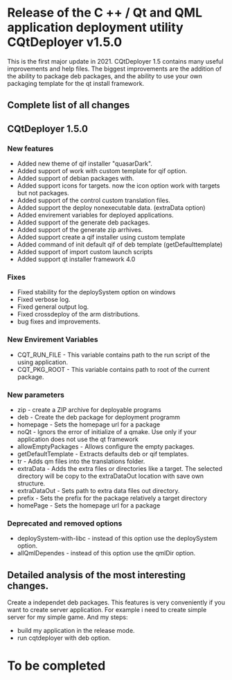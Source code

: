 # Release of the C ++ / Qt and QML application deployment utility CQtDeployer v1.5.0

This is the first major update in 2021. CQtDeployer 1.5 contains many useful improvements and help files. The biggest improvements are the addition of the ability to package deb packages, and the ability to use your own packaging template for the qt install framework.

## Complete list of all changes

## CQtDeployer 1.5.0
### New features
- Added new theme of qif installer "quasarDark".
- Added support of work with custom template for qif option.
- Added support of debian packages with.
- Added support icons for targets. now the icon option work with targets but not packages.
- Added support of the control custom translation files. 
- Added support the deploy nonexecutable data. (extraData option)
- Added envirement variables for deployed applications.
- Added support of the generate deb packages.
- Added support of the generate zip arrhives.
- Added support create a qif installer using custom template
- Added command of init default qif of deb template (getDefaulttemplate)
- Added support of import custom launch scripts
- Added support qt installer framework 4.0 

### Fixes
- Fixed stability for the deploySystem option on windows
- Fixed verbose log.
- Fixed general output log.
- Fixed crossdeploy of the arm distributions. 
- bug fixes and improvements.


### New Envirement Variables
- CQT_RUN_FILE - This variable contains path to the run script of the using application.
- CQT_PKG_ROOT - This variable contains path to root of the current package.

### New parameters
- zip - create a ZIP archive for deployable programs
- deb - Create the deb package for deployment programm
- homepage - Sets the homepage url for a package
- noQt - Ignors the error of initialize of a qmake. Use only if your application does not use the qt framework
- allowEmptyPackages -  Allows configure the empty packages.  
- getDefaultTemplate - Extracts defaults deb or qif templates.
- tr -  Adds qm files into the translations folder.
- extraData - Adds the extra files or directories like a target. The selected directory will be copy to the extraDataOut location with save own structure.
- extraDataOut - Sets path to extra data files out directory.
- prefix - Sets the prefix for the package relatively a target directory
- homePage - Sets the homepage url for a package


### Deprecated and removed options
- deploySystem-with-libc - instead of this option use the deploySystem option.
- allQmlDependes - instead of this option use the qmlDir option.

## Detailed analysis of the most interesting changes.

Create a independet deb packages. This features is very conveniently if you want to create server application.
For example i need to create simple server for my simple game. 
And my steps:
* build my application in the release mode.
* run cqtdeployer with deb option.



# To be completed

